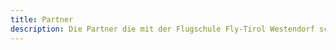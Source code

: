 ```yaml
---
title: Partner
description: Die Partner die mit der Flugschule Fly-Tirol Westendorf schon lange zusammenarbeitet.
---
```


<div class="card--grid grid-gap-1 md:max-w-90 mx-auto py-4 md:py-12">
  <ContentPartnerCard image="/media/partner/FlyTirolLogo.jpg" type="Flugschule" title="Fly Tirol" sub-title="Flugschule" address="Bergliftstraße 22, A-6363 Westendorf" phone="0043 676 3931494" mail="info@fly-tirol.com" website="https://fly-tirol.com/"/>
  <ContentPartnerCard image="/media/partner/FlyTirolLogo.jpg" type="Unterkunft" title="Appartement Morgensonne" sub-title="Gerhard Brunner" address="Straßhäusl 85, 6363 Westendorf" phone="0043 664 3585449" mail="appartementmorgensonne@gmx.at" />
</div>

